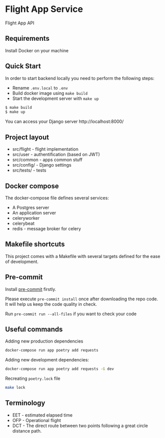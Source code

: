 # Flight App Service

Flight App API

## Requirements

Install Docker on your machine

## Quick Start

In order to start backend locally you need to perform the following steps:

- Rename `.env.local` to `.env`
- Build docker image using `make build`
- Start the development server with `make up`

```bash
$ make build
$ make up
```

You can access your Django server http://localhost:8000/

## Project layout

- src/flight - flight implementation
- src/user - authentification (based on JWT)
- src/common - apps common stuff
- src/config/ - Django settings
- src/tests/ - tests

## Docker compose

The docker-compose file defines several services:

- A Postgres server
- An application server
- celeryworker
- celerybeat
- redis - message broker for celery

## Makefile shortcuts

This project comes with a Makefile with several targets defined for the ease of development.

## Pre-commit

Install [pre-commit](https://pre-commit.com/) firstly.

Please execute `pre-commit install` once after downloading the repo code. It will help us keep the code quality in
check.

Run `pre-commit run --all-files` if you want to check your code

## Useful commands

Adding new production dependencies

```bash
docker-compose run app poetry add requests
```

Adding new development dependencies:

```bash
docker-compose run app poetry add requests -G dev
```

Recreating `poetry.lock` file

```bash
make lock
```

## Terminology

- EET - estimated elapsed time
- OFP - Operational flight
- DCT - The direct route between two points following a great circle distance path.
